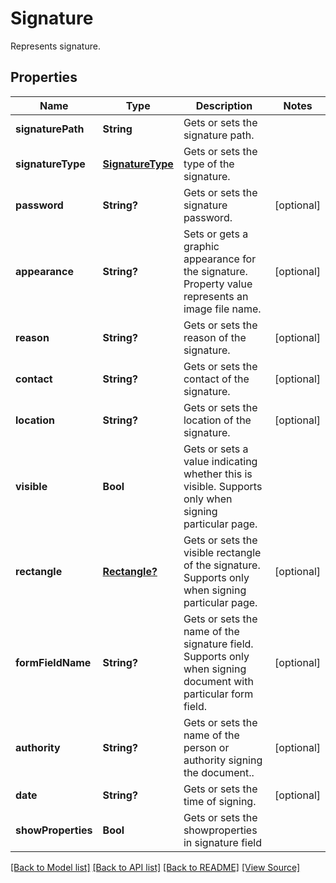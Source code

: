 ﻿# Signature
Represents signature.

## Properties
Name | Type | Description | Notes
------------ | ------------- | ------------- | -------------
**signaturePath** | **String** | Gets or sets the signature path. | 
**signatureType** | [**SignatureType**](SignatureType.md) | Gets or sets the type of the signature. | 
**password** | **String?** | Gets or sets the signature password. | [optional]
**appearance** | **String?** | Sets or gets a graphic appearance for the signature. Property value represents an image file name. | [optional]
**reason** | **String?** | Gets or sets the reason of the signature. | [optional]
**contact** | **String?** | Gets or sets the contact of the signature. | [optional]
**location** | **String?** | Gets or sets the location of the signature. | [optional]
**visible** | **Bool** | Gets or sets a value indicating whether this is visible. Supports only when signing particular page. | 
**rectangle** | [**Rectangle?**](Rectangle.md) | Gets or sets the visible rectangle of the signature. Supports only when signing particular page. | [optional]
**formFieldName** | **String?** | Gets or sets the name of the signature field. Supports only when signing document with particular form field. | [optional]
**authority** | **String?** | Gets or sets the name of the person or authority signing the document.. | [optional]
**date** | **String?** | Gets or sets the time of signing. | [optional]
**showProperties** | **Bool** | Gets or sets the showproperties in signature field | 

[[Back to Model list]](../README.md#documentation-for-models) [[Back to API list]](../README.md#documentation-for-api-endpoints) [[Back to README]](../README.md) [[View Source]](../AsposePdfCloud/Models/Signature.swift)

